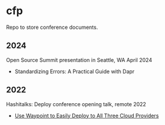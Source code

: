 # cfp
Repo to store conference documents.

## 2024

Open Source Summit presentation in Seattle, WA April 2024
- Standardizing Errors: A Practical Guide with Dapr

## 2022
Hashitalks: Deploy conference opening talk, remote 2022
- [Use Waypoint to Easily Deploy to All Three Cloud Providers](https://www.youtube.com/watch?v=M90VcTPkb3w)
